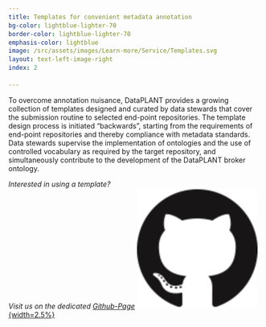 ```yaml
---
title: Templates for convenient metadata annotation
bg-color: lightblue-lighter-70
border-color: lightblue-lighter-70
emphasis-color: lightblue
image: /src/assets/images/Learn-more/Service/Templates.svg
layout: text-left-image-right
index: 2

---
```


To overcome annotation nuisance, DataPLANT provides a growing collection of templates designed and curated by data stewards that cover the submission routine to selected end-point repositories. The template design process is initiated “backwards”, starting from the requirements of end-point repositories and thereby compliance with metadata standards. 
Data stewards supervise the implementation of ontologies and the use of controlled vocabulary as required by the target repository, and simultaneously contribute to the development of the DataPLANT broker ontology.  
  
*Interested in using a template?*   
*Visit us on the dedicated* *[Github-Page](https://github.com/nfdi4plants/SWATE_templates)* [![Templates](/src/assets/images/branding/Github-black.svg "Templates"){width=2.5%}](https://github.com/nfdi4plants/SWATE_templates) 